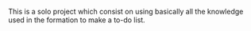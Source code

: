 This is a solo project which consist on using basically all the knowledge used in the formation to make a to-do list.